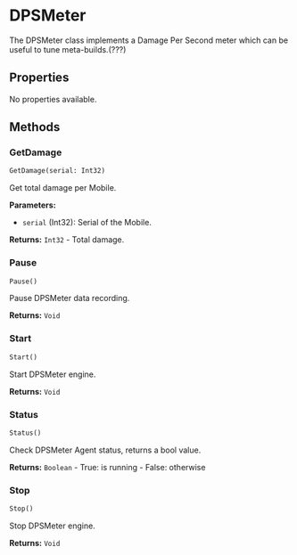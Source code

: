 # DPSMeter

The DPSMeter class implements a Damage Per Second meter which can be useful to tune meta-builds.(???)

## Properties

No properties available.

## Methods

### GetDamage

```python
GetDamage(serial: Int32)
```

Get total damage per Mobile.

**Parameters:**

- `serial` (Int32): Serial of the Mobile.

**Returns:** `Int32` - Total damage.

### Pause

```python
Pause()
```

Pause DPSMeter data recording.

**Returns:** `Void`

### Start

```python
Start()
```

Start DPSMeter engine.

**Returns:** `Void`

### Status

```python
Status()
```

Check DPSMeter Agent status, returns a bool value.

**Returns:** `Boolean` - True: is running - False: otherwise

### Stop

```python
Stop()
```

Stop DPSMeter engine.

**Returns:** `Void`

